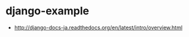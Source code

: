 django-example
==============

* http://django-docs-ja.readthedocs.org/en/latest/intro/overview.html
